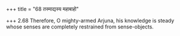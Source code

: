 +++
title = "68 तस्माद्यस्य महाबाहो"

+++
2.68 Therefore, O mighty-armed Arjuna, his knowledge is steady whose
senses are completely restrained from sense-objects.
